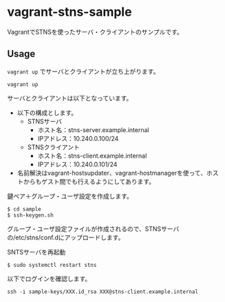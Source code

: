 # vagrant-stns-sample

VagrantでSTNSを使ったサーバ・クライアントのサンプルです。

## Usage

`vagrant up` でサーバとクライアントが立ち上がります。

```
vagrant up
```

サーバとクライアントは以下となっています。

- 以下の構成とします。
  - STNSサーバ
    - ホスト名：stns-server.example.internal
    - IPアドレス：10.240.0.100/24
  - STNSクライアント
    - ホスト名：stns-client.example.internal
    - IPアドレス：10.240.0.101/24
- 名前解決はvagrant-hostsupdater、vagrant-hostmanagerを使って、ホストからもゲスト間でも行えるようにしてあります。

鍵ペア＋グループ・ユーザ設定を作成します。

```
$ cd sample
$ ssh-keygen.sh
```

グループ・ユーザ設定ファイルが作成されるので、STNSサーバの/etc/stns/conf.dにアップロードします。

SNTSサーバを再起動

```
$ sudo systemctl restart stns
```

以下でログインを確認します。

```
ssh -i sample-keys/XXX.id_rsa XXX@stns-client.example.internal
```

